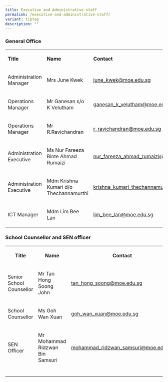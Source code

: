 ```yaml
---
title: Executive and Administrative staff
permalink: /executive-and-administrative-staff/
variant: tiptap
description: ""
---
```

<h3><strong>General Office</strong></h3>
<table style="minWidth: 75px">
<colgroup>
<col>
<col>
<col>
</colgroup>
<tbody>
<tr>
<td rowspan="1" colspan="1">
<p><strong>Title</strong>
</p>
</td>
<td rowspan="1" colspan="1">
<p><strong>Name</strong>
</p>
</td>
<td rowspan="1" colspan="1">
<p><strong>Contact</strong>
</p>
</td>
</tr>
<tr>
<td rowspan="1" colspan="1">
<p>Administration Manager</p>
</td>
<td rowspan="1" colspan="1">
<p>Mrs June Kwek</p>
</td>
<td rowspan="1" colspan="1">
<p><a href="mailto:june_kwek@moe.edu.sg" rel="noopener noreferrer nofollow" target="_blank">june_kwek@moe.edu.sg</a>
</p>
</td>
</tr>
<tr>
<td rowspan="1" colspan="1">
<p>Operations Manager</p>
</td>
<td rowspan="1" colspan="1">
<p>Mr Ganesan s/o K Velutham</p>
</td>
<td rowspan="1" colspan="1">
<p><a href="mailto:ganesan_k_velutham@moe.edu.sg" rel="noopener noreferrer nofollow" target="_blank">ganesan_k_velutham@moe.edu.sg</a>
</p>
</td>
</tr>
<tr>
<td rowspan="1" colspan="1">
<p>Operations Manager</p>
</td>
<td rowspan="1" colspan="1">
<p>Mr R.Ravichandran</p>
</td>
<td rowspan="1" colspan="1">
<p><a href="mailto:r_ravichandran@moe.edu.sg" rel="noopener noreferrer nofollow" target="_blank">r_ravichandran@moe.edu.sg</a>
</p>
</td>
</tr>
<tr>
<td rowspan="1" colspan="1">
<p>Administration Executive</p>
</td>
<td rowspan="1" colspan="1">
<p>Ms Nur Fareeza Binte Ahmad Rumaizi</p>
</td>
<td rowspan="1" colspan="1">
<p><a href="mailto:nur_fareeza_ahmad_rumaizi@moe.edu.sg" rel="noopener noreferrer nofollow" target="_blank">nur_fareeza_ahmad_rumaizi@moe.edu.sg</a>
</p>
</td>
</tr>
<tr>
<td rowspan="1" colspan="1">
<p>Administration Executive</p>
</td>
<td rowspan="1" colspan="1">
<p>Mdm Krishna Kumari d/o
<br>Thechannamurthi</p>
</td>
<td rowspan="1" colspan="1">
<p><a href="mailto:krishna_kumari_thechannamu@moe.edu.sg" rel="noopener noreferrer nofollow" target="_blank">krishna_kumari_thechannamu@moe.edu.sg</a>
</p>
</td>
</tr>
<tr>
<td rowspan="1" colspan="1">
<p>ICT Manager</p>
</td>
<td rowspan="1" colspan="1">
<p>Mdm Lim Bee Lan</p>
</td>
<td rowspan="1" colspan="1">
<p><a href="mailto:lim_bee_lan@moe.edu.sg" rel="noopener noreferrer nofollow" target="_blank">lim_bee_lan@moe.edu.sg</a>
</p>
</td>
</tr>
</tbody>
</table>
<p></p>
<h3><strong>School Counsellor and SEN officer</strong></h3>
<p></p>
<table style="minWidth: 75px">
<colgroup>
<col>
<col>
<col>
</colgroup>
<tbody>
<tr>
<th rowspan="1" colspan="1">
<p>Title</p>
</th>
<th rowspan="1" colspan="1">
<p>Name</p>
</th>
<th rowspan="1" colspan="1">
<p>Contact</p>
</th>
</tr>
<tr>
<td rowspan="1" colspan="1">
<p>Senior School Counsellor</p>
</td>
<td rowspan="1" colspan="1">
<p>Mr Tan Hong Soong John</p>
</td>
<td rowspan="1" colspan="1">
<p><a href="mailto:tan_hong_soong@moe.edu.sg" rel="noopener noreferrer nofollow" target="_blank">tan_hong_soong@moe.edu.sg</a>
</p>
</td>
</tr>
<tr>
<td rowspan="1" colspan="1">
<p>School Counsellor</p>
</td>
<td rowspan="1" colspan="1">
<p>Ms Goh Wan Xuan</p>
</td>
<td rowspan="1" colspan="1">
<p><a href="mailto:goh_wan_xuan@moe.edu.sg" rel="noopener noreferrer nofollow" target="_blank">goh_wan_xuan@moe.edu.sg</a>
</p>
</td>
</tr>
<tr>
<td rowspan="1" colspan="1">
<p>SEN Officer</p>
</td>
<td rowspan="1" colspan="1">
<p>Mr Mohammad Ridzwan Bin Samsuri</p>
</td>
<td rowspan="1" colspan="1">
<p><a href="mailto:mohammad_ridzwan_samsuri@moe.edu.sg" rel="noopener noreferrer nofollow" target="_blank">mohammad_ridzwan_samsuri@moe.edu.sg</a>
</p>
</td>
</tr>
<tr>
<td rowspan="1" colspan="1">
<p></p>
</td>
<td rowspan="1" colspan="1">
<p></p>
</td>
<td rowspan="1" colspan="1">
<p></p>
</td>
</tr>
</tbody>
</table>
<p></p>